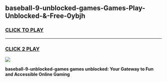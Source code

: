 
## baseball-9-unblocked-games-Games-Play-Unblocked-&-Free-0ybjh
<h3>
<a href="https://premium76.site?title=baseball-9-unblocked-games&ref=24A">CLICK TO PLAY</a></h3>
<hr>

<h3>
<a href="https://premium76.site?title=baseball-9-unblocked-games&ref=24A">CLICK 2 PLAY</a>
  
</h3>

<a href="https://premium76.site?title=baseball-9-unblocked-games&ref=24A"><img src="https://clearcache.store/games.png"></a>


**baseball-9-unblocked-games games unblocked: Your Gateway to Fun and Accessible Online Gaming**
